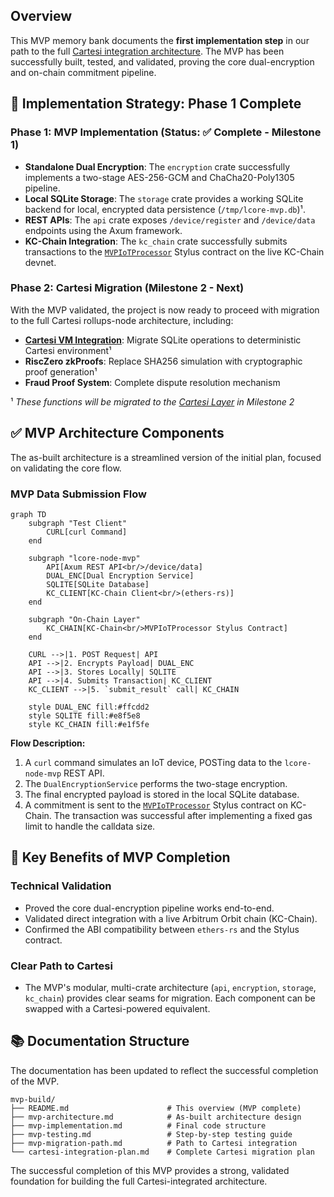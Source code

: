 ## Overview

This MVP memory bank documents the **first implementation step** in our path to the full [Cartesi integration architecture](https://github.com/Modern-Society-Labs/lcore-node). The MVP has been successfully built, tested, and validated, proving the core dual-encryption and on-chain commitment pipeline.

## 🎯 Implementation Strategy: Phase 1 Complete

### **Phase 1: MVP Implementation (Status: ✅ Complete - Milestone 1)**
- **Standalone Dual Encryption**: The `encryption` crate successfully implements a two-stage AES-256-GCM and ChaCha20-Poly1305 pipeline.
- **Local SQLite Storage**: The `storage` crate provides a working SQLite backend for local, encrypted data persistence (`/tmp/lcore-mvp.db`)¹.
- **REST APIs**: The `api` crate exposes `/device/register` and `/device/data` endpoints using the Axum framework.
- **KC-Chain Integration**: The `kc_chain` crate successfully submits transactions to the [`MVPIoTProcessor`](https://github.com/Modern-Society-Labs/lcore-platform) Stylus contract on the live KC-Chain devnet.

### **Phase 2: Cartesi Migration (Milestone 2 - Next)**
With the MVP validated, the project is now ready to proceed with migration to the full Cartesi rollups-node architecture, including:
- **[Cartesi VM Integration](https://github.com/Modern-Society-Labs/lcore-node)**: Migrate SQLite operations to deterministic Cartesi environment¹
- **RiscZero zkProofs**: Replace SHA256 simulation with cryptographic proof generation¹  
- **Fraud Proof System**: Complete dispute resolution mechanism

¹ *These functions will be migrated to the [Cartesi Layer](https://github.com/Modern-Society-Labs/lcore-node) in Milestone 2*

## ✅ MVP Architecture Components

The as-built architecture is a streamlined version of the initial plan, focused on validating the core flow.

### **MVP Data Submission Flow**

```mermaid
graph TD
    subgraph "Test Client"
        CURL[curl Command]
    end

    subgraph "lcore-node-mvp"
        API[Axum REST API<br/>/device/data]
        DUAL_ENC[Dual Encryption Service]
        SQLITE[SQLite Database]
        KC_CLIENT[KC-Chain Client<br/>(ethers-rs)]
    end

    subgraph "On-Chain Layer"
        KC_CHAIN[KC-Chain<br/>MVPIoTProcessor Stylus Contract]
    end
    
    CURL -->|1. POST Request| API
    API -->|2. Encrypts Payload| DUAL_ENC
    API -->|3. Stores Locally| SQLITE
    API -->|4. Submits Transaction| KC_CLIENT
    KC_CLIENT -->|5. `submit_result` call| KC_CHAIN
    
    style DUAL_ENC fill:#ffcdd2
    style SQLITE fill:#e8f5e8
    style KC_CHAIN fill:#e1f5fe
```

**Flow Description:**
1.  A `curl` command simulates an IoT device, POSTing data to the `lcore-node-mvp` REST API.
2.  The `DualEncryptionService` performs the two-stage encryption.
3.  The final encrypted payload is stored in the local SQLite database.
4.  A commitment is sent to the [`MVPIoTProcessor`](https://github.com/Modern-Society-Labs/lcore-platform) Stylus contract on KC-Chain. The transaction was successful after implementing a fixed gas limit to handle the calldata size.

## 🚀 Key Benefits of MVP Completion

### **Technical Validation**
- Proved the core dual-encryption pipeline works end-to-end.
- Validated direct integration with a live Arbitrum Orbit chain (KC-Chain).
- Confirmed the ABI compatibility between `ethers-rs` and the Stylus contract.

### **Clear Path to Cartesi**
- The MVP's modular, multi-crate architecture (`api`, `encryption`, `storage`, `kc_chain`) provides clear seams for migration. Each component can be swapped with a Cartesi-powered equivalent.

## 📚 Documentation Structure

The documentation has been updated to reflect the successful completion of the MVP.

```
mvp-build/
├── README.md                      # This overview (MVP complete)
├── mvp-architecture.md            # As-built architecture design
├── mvp-implementation.md          # Final code structure
├── mvp-testing.md                 # Step-by-step testing guide
├── mvp-migration-path.md          # Path to Cartesi integration
└── cartesi-integration-plan.md    # Complete Cartesi migration plan
```

The successful completion of this MVP provides a strong, validated foundation for building the full Cartesi-integrated architecture. 